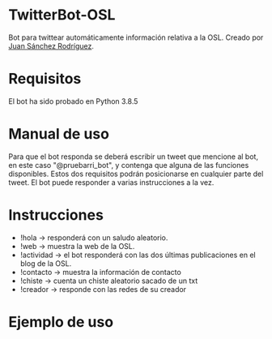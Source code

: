 # TwitterBot-OSL
Bot para twittear automáticamente información relativa a la OSL. Creado por [Juan Sánchez Rodríguez](https://github.com/Barrilao).

# Requisitos
El bot ha sido probado en Python 3.8.5

# Manual de uso
Para que el bot responda se deberá escribir un tweet que mencione al bot, en este caso "@pruebarri_bot", y contenga que alguna de las funciones disponibles. 
Estos dos requisitos podrán posicionarse en cualquier parte del tweet. El bot puede responder a varias instrucciones a la vez.

# Instrucciones
- !hola -> responderá con un saludo aleatorio.
- !web -> muestra la web de la OSL.
- !actividad -> el bot responderá con las dos últimas publicaciones en el blog de la OSL.
- !contacto -> muestra la información de contacto
- !chiste -> cuenta un chiste aleatorio sacado de un txt
- !creador -> responde con las redes de su creador

# Ejemplo de uso

